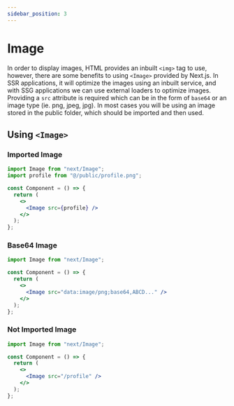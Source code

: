 ```yaml
---
sidebar_position: 3
---
```


# Image

In order to display images, HTML provides an inbuilt `<img>` tag to use, however, there are some benefits to using `<Image>` provided by Next.js. In SSR applications, it will optimize the images using an inbuilt service, and with SSG applications we can use external loaders to optimize images. Providing a `src` attribute is required which can be in the form of `base64` or an image type (ie. png, jpeg, jpg). In most cases you will be using an image stored in the public folder, which should be imported and then used.

## Using `<Image>`

### Imported Image

```jsx
import Image from "next/Image";
import profile from "@/public/profile.png";

const Component = () => {
  return (
    <>
      <Image src={profile} />
    </>
  );
};
```

### Base64 Image

```jsx
import Image from "next/Image";

const Component = () => {
  return (
    <>
      <Image src="data:image/png;base64,ABCD..." />
    </>
  );
};
```

### Not Imported Image

```jsx
import Image from "next/Image";

const Component = () => {
  return (
    <>
      <Image src="/profile" />
    </>
  );
};
```
